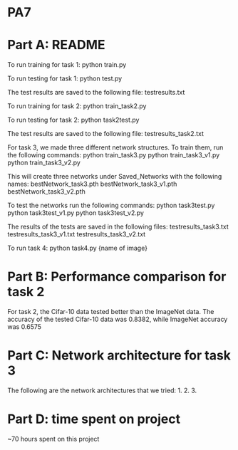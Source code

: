 # PA7
# Part A: README
To run training for task 1:
    python train.py

To run testing for task 1:
    python test.py

The test results are saved to the following file:
    testresults.txt

To run training for task 2:
    python train_task2.py

To run testing for task 2:
    python task2test.py

The test results are saved to the following file:
    testresults_task2.txt

For task 3, we made three different network structures.  To train them, run the following commands:
    python train_task3.py
    python train_task3_v1.py 
    python train_task3_v2.py

This will create three networks under Saved_Networks with the following names:
    bestNetwork_task3.pth
    bestNetwork_task3_v1.pth
    bestNetwork_task3_v2.pth

To test the networks run the following commands:
    python task3test.py
    python task3test_v1.py
    python task3test_v2.py

The results of the tests are saved in the following files:
    testresults_task3.txt
    testresults_task3_v1.txt
    testresults_task3_v2.txt

To run task 4:
    python task4.py {name of image}

# Part B: Performance comparison for task 2
For task 2, the Cifar-10 data tested better than the ImageNet data.  The accuracy of the tested Cifar-10 data was 0.8382, while ImageNet accuracy was 0.6575

# Part C: Network architecture for task 3
The following are the network architectures that we tried:
    1. 
    2.
    3.


# Part D: time spent on project
~70 hours spent on this project

